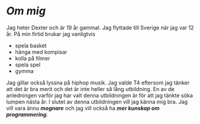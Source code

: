 # _Om mig_ #
Jag heter Dexter och är 19 år gammal. Jag flyttade till Sverige när jag var 12 år. På min firtid brukar jag vanligtvis 
* spela basket 
* hänga med kompisar 
* kolla på filmer 
* spela spel 
* gymma

Jag gillar också lyssna på hiphop musik. Jag valde T4 eftersom jag tänker att det är bra merit och det är inte heller så lång utbildning. En av de anledningen varför jag har valt denna utbildningen är för att jag tänkte söka lumpen nästa år.
I slutet av denna utbildningen vill jag känna mig bra. Jag vill vara ännu *__mognare__* och jag vill också ha *__mer kunskap om programmering__*.
